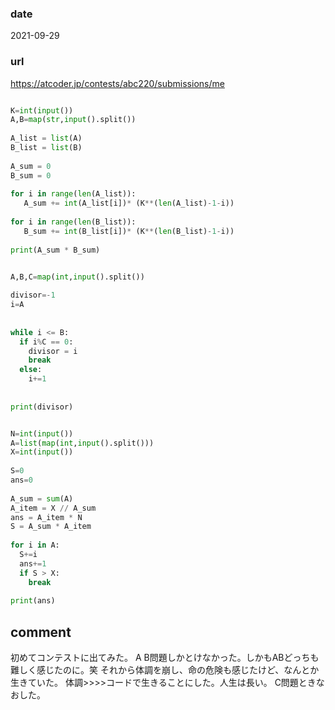 ### date

2021-09-29

### url
https://atcoder.jp/contests/abc220/submissions/me

```python

K=int(input())
A,B=map(str,input().split())
 
A_list = list(A)
B_list = list(B)
 
A_sum = 0
B_sum = 0
 
for i in range(len(A_list)):
   A_sum += int(A_list[i])* (K**(len(A_list)-1-i))
    
for i in range(len(B_list)):
   B_sum += int(B_list[i])* (K**(len(B_list)-1-i))
 
print(A_sum * B_sum)

```

```python

A,B,C=map(int,input().split())
 
divisor=-1
i=A
 
 
while i <= B:
  if i%C == 0:
    divisor = i
    break
  else:
    i+=1
 
 
print(divisor)

```

```python

N=int(input())
A=list(map(int,input().split()))
X=int(input())
 
S=0
ans=0
 
A_sum = sum(A)
A_item = X // A_sum
ans = A_item * N
S = A_sum * A_item
 
for i in A:
  S+=i
  ans+=1
  if S > X:
    break
 
print(ans)

```

## comment
初めてコンテストに出てみた。
A B問題しかとけなかった。しかもABどっちも難しく感じたのに。笑
それから体調を崩し、命の危険も感じたけど、なんとか生きていた。
体調>>>>コードで生きることにした。人生は長い。
C問題ときなおした。
